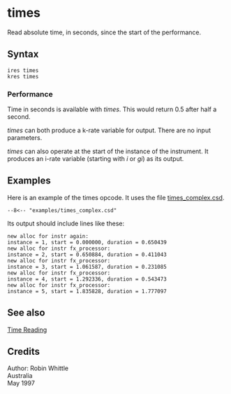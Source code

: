 <!--
id:times
category:Instrument Control:Time Reading
-->
# times
Read absolute time, in seconds, since the start of the performance.

## Syntax
``` csound-orc
ires times
kres times
```

### Performance

Time in seconds is available with _times_. This would return 0.5 after half a second.

_times_ can both produce a k-rate variable for output. There are no input parameters.

_times_ can also operate at the start of the instance of the instrument. It produces an i-rate variable (starting with _i_ or _gi_) as its output.

## Examples

Here is an example of the times opcode. It uses the file [times_complex.csd](../../examples/times_complex.csd).

``` csound-csd title="Example of the times opcode." linenums="1"
--8<-- "examples/times_complex.csd"
```

Its output should include lines like these:

```
new alloc for instr again:
instance = 1, start = 0.000000, duration = 0.650439
new alloc for instr fx_processor:
instance = 2, start = 0.650884, duration = 0.411043
new alloc for instr fx_processor:
instance = 3, start = 1.061587, duration = 0.231085
new alloc for instr fx_processor:
instance = 4, start = 1.292336, duration = 0.543473
new alloc for instr fx_processor:
instance = 5, start = 1.835828, duration = 1.777097
```

## See also

[Time Reading](../../control/timeread)

## Credits

Author: Robin Whittle<br>
Australia<br>
May 1997<br>
